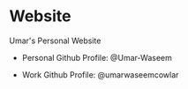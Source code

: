 # Website

Umar's Personal Website

- Personal Github Profile: @Umar-Waseem

- Work Github Profile: @umarwaseemcowlar

